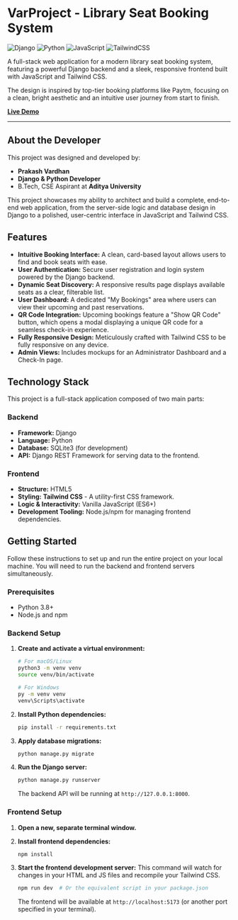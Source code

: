 # VarProject - Library Seat Booking System

![Django](https://img.shields.io/badge/Django-092E20?style=for-the-badge&logo=django&logoColor=white)
![Python](https://img.shields.io/badge/Python-3776AB?style=for-the-badge&logo=python&logoColor=white)
![JavaScript](https://img.shields.io/badge/javascript-%23323330.svg?style=for-the-badge&logo=javascript&logoColor=%23F7DF1E)
![TailwindCSS](https://img.shields.io/badge/tailwindcss-%2338B2AC.svg?style=for-the-badge&logo=tailwind-css&logoColor=white)

A full-stack web application for a modern library seat booking system, featuring a powerful Django backend and a sleek, responsive frontend built with JavaScript and Tailwind CSS.

The design is inspired by top-tier booking platforms like Paytm, focusing on a clean, bright aesthetic and an intuitive user journey from start to finish.

**[Live Demo](https://varproject.onrender.com/)**

---

## About the Developer

This project was designed and developed by:

-   **Prakash Vardhan**
-   **Django & Python Developer**
-   B.Tech, CSE Aspirant at **Aditya University**

This project showcases my ability to architect and build a complete, end-to-end web application, from the server-side logic and database design in Django to a polished, user-centric interface in JavaScript and Tailwind CSS.

## Features

-   **Intuitive Booking Interface:** A clean, card-based layout allows users to find and book seats with ease.
-   **User Authentication:** Secure user registration and login system powered by the Django backend.
-   **Dynamic Seat Discovery:** A responsive results page displays available seats as a clear, filterable list.
-   **User Dashboard:** A dedicated "My Bookings" area where users can view their upcoming and past reservations.
-   **QR Code Integration:** Upcoming bookings feature a "Show QR Code" button, which opens a modal displaying a unique QR code for a seamless check-in experience.
-   **Fully Responsive Design:** Meticulously crafted with Tailwind CSS to be fully responsive on any device.
-   **Admin Views:** Includes mockups for an Administrator Dashboard and a Check-In page.

## Technology Stack

This project is a full-stack application composed of two main parts:

### Backend
-   **Framework:** Django
-   **Language:** Python
-   **Database:** SQLite3 (for development)
-   **API:** Django REST Framework for serving data to the frontend.

### Frontend
-   **Structure:** HTML5
-   **Styling:** **Tailwind CSS** - A utility-first CSS framework.
-   **Logic & Interactivity:** Vanilla JavaScript (ES6+)
-   **Development Tooling:** Node.js/npm for managing frontend dependencies.

## Getting Started

Follow these instructions to set up and run the entire project on your local machine. You will need to run the backend and frontend servers simultaneously.

### Prerequisites

-   Python 3.8+
-   Node.js and npm

### Backend Setup

1.  **Create and activate a virtual environment:**
    ```bash
    # For macOS/Linux
    python3 -m venv venv
    source venv/bin/activate

    # For Windows
    py -m venv venv
    venv\Scripts\activate
    ```

2.  **Install Python dependencies:**
    ```bash
    pip install -r requirements.txt
    ```

3.  **Apply database migrations:**
    ```bash
    python manage.py migrate
    ```

4.  **Run the Django server:**
    ```bash
    python manage.py runserver
    ```
    The backend API will be running at `http://127.0.0.1:8000`.

### Frontend Setup

1.  **Open a new, separate terminal window.**

2.  **Install frontend dependencies:**
    ```bash
    npm install
    ```

3.  **Start the frontend development server:**
    This command will watch for changes in your HTML and JS files and recompile your Tailwind CSS.
    ```bash
    npm run dev  # Or the equivalent script in your package.json
    ```
    The frontend will be available at `http://localhost:5173` (or another port specified in your terminal).

